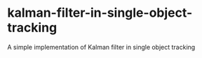 # kalman-filter-in-single-object-tracking
A simple implementation of Kalman filter in single object tracking
